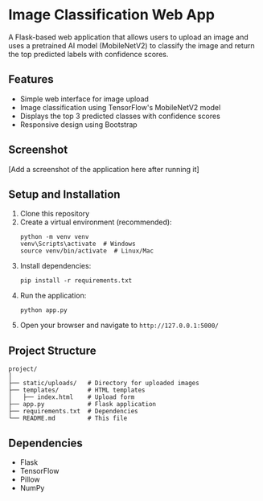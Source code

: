 # Image Classification Web App

A Flask-based web application that allows users to upload an image and uses a pretrained AI model (MobileNetV2) to classify the image and return the top predicted labels with confidence scores.

## Features

- Simple web interface for image upload
- Image classification using TensorFlow's MobileNetV2 model
- Displays the top 3 predicted classes with confidence scores
- Responsive design using Bootstrap

## Screenshot

[Add a screenshot of the application here after running it]

## Setup and Installation

1. Clone this repository
2. Create a virtual environment (recommended):
   ```
   python -m venv venv
   venv\Scripts\activate  # Windows
   source venv/bin/activate  # Linux/Mac
   ```
3. Install dependencies:
   ```
   pip install -r requirements.txt
   ```
4. Run the application:
   ```
   python app.py
   ```
5. Open your browser and navigate to `http://127.0.0.1:5000/`

## Project Structure

```
project/
│
├── static/uploads/   # Directory for uploaded images
├── templates/        # HTML templates
│   ├── index.html    # Upload form
├── app.py            # Flask application
├── requirements.txt  # Dependencies
└── README.md         # This file
```

## Dependencies

- Flask
- TensorFlow
- Pillow
- NumPy
  
